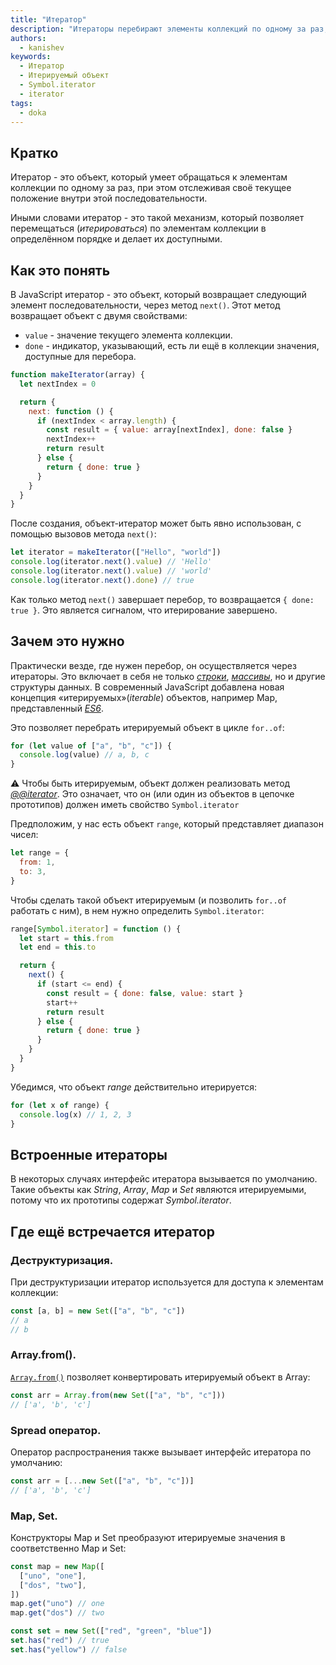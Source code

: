 ```yaml
---
title: "Итератор"
description: "Итераторы перебирают элементы коллекций по одному за раз, отслеживая своё положение"
authors:
  - kanishev
keywords:
  - Итератор
  - Итерируемый объект
  - Symbol.iterator
  - iterator
tags:
  - doka
---
```


## Кратко

Итератор - это объект, который умеет обращаться к элементам коллекции по одному за раз, при этом отслеживая своё текущее положение внутри этой последовательности.

Иными словами итератор - это такой механизм, который позволяет перемещаться (_итерироваться_) по элементам коллекции в определённом порядке и делает их доступными.

## Как это понять

В JavaScript итератор - это объект, который возвращает следующий элемент последовательности, через метод `next()`. Этот метод возвращает объект с двумя свойствами:

- `value` - значение текущего элемента коллекции.
- `done` - индикатор, указывающий, есть ли ещё в коллекции значения, доступные для перебора.

```js
function makeIterator(array) {
  let nextIndex = 0

  return {
    next: function () {
      if (nextIndex < array.length) {
        const result = { value: array[nextIndex], done: false }
        nextIndex++
        return result
      } else {
        return { done: true }
      }
    }
  }
}
```

После создания, объект-итератор может быть явно использован, с помощью вызовов метода `next()`:

```js
let iterator = makeIterator(["Hello", "world"])
console.log(iterator.next().value) // 'Hello'
console.log(iterator.next().value) // 'world'
console.log(iterator.next().done) // true
```

Как только метод `next()` завершает перебор, то возвращается `{ done: true }`. Это является сигналом, что итерирование завершено.

## Зачем это нужно

Практически везде, где нужен перебор, он осуществляется через итераторы. Это включает в себя не только [_строки_](/js/string), [_массивы_](/js/arrays), но и другие структуры данных.
В современный JavaScript добавлена новая концепция «итерируемых»(_iterable_) объектов, например Map, представленный [_ES6_](https://262.ecma-international.org/6.0).

Это позволяет перебрать итерируемый объект в цикле `for..of`:

```js
for (let value of ["a", "b", "c"]) {
  console.log(value) // a, b, c
}
```

<aside>

⚠️ Чтобы быть итерируемым, объект должен реализовать метод [_@@iterator_](https://tc39.es/ecma262/#sec-iteration).
Это означает, что он (или один из объектов в цепочке прототипов) должен иметь свойство `Symbol.iterator`

</aside>

Предположим, у нас есть объект `range`, который представляет диапазон чисел:

```js
let range = {
  from: 1,
  to: 3,
}
```

Чтобы сделать такой объект итерируемым (и позволить `for..of` работать с ним), в нем нужно определить `Symbol.iterator`:

```js
range[Symbol.iterator] = function () {
  let start = this.from
  let end = this.to

  return {
    next() {
      if (start <= end) {
        const result = { done: false, value: start }
        start++
        return result
      } else {
        return { done: true }
      }
    }
  }
}
```

Убедимся, что объект _range_ действительно итерируется:

```js
for (let x of range) {
  console.log(x) // 1, 2, 3
}
```

## Встроенные итераторы

В некоторых случаях интерфейс итератора вызывается по умолчанию. Такие объекты как _String_, _Array_, _Map_ и _Set_ являются итерируемыми, потому что их прототипы содержат _Symbol.iterator_.

## Где ещё встречается итератор

### Деструктуризация.

При деструктуризации итератор используется для доступа к элементам коллекции:

```js
const [a, b] = new Set(["a", "b", "c"])
// a
// b
```

### Array.from().

[`Array.from()`](/js/array-from) позволяет конвертировать итерируемый объект в Array:

```js
const arr = Array.from(new Set(["a", "b", "c"]))
// ['a', 'b', 'c']
```

### Spread оператор.

Оператор распространения также вызывает интерфейс итератора по умолчанию:

```js
const arr = [...new Set(["a", "b", "c"])]
// ['a', 'b', 'c']
```

### Map, Set.

Конструкторы Map и Set преобразуют итерируемые значения в соответственно Map и Set:

```js
const map = new Map([
  ["uno", "one"],
  ["dos", "two"],
])
map.get("uno") // one
map.get("dos") // two

const set = new Set(["red", "green", "blue"])
set.has("red") // true
set.has("yellow") // false
```
